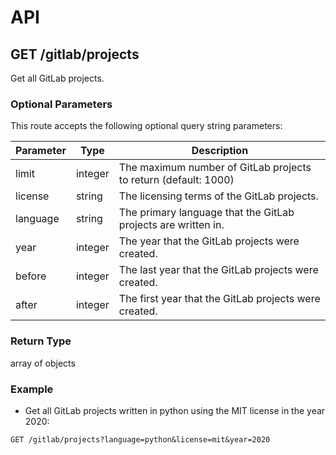 # API

## GET /gitlab/projects

Get all GitLab projects.  

### Optional Parameters

This route accepts the following optional query string parameters:

| Parameter | Type | Description |
| --- | --- | --- |
| limit | integer | The maximum number of GitLab projects to return (default: 1000) |
| license | string | The licensing terms of the GitLab projects. |
| language | string | The primary language that the GitLab projects are written in. |
| year | integer | The year that the GitLab projects were created. |
| before | integer | The last year that the GitLab projects were created. |
| after | integer | The first year that the GitLab projects were created. |

### Return Type

array of objects

### Example

- Get all GitLab projects written in python using the MIT license in the year 2020:
```
GET /gitlab/projects?language=python&license=mit&year=2020
```